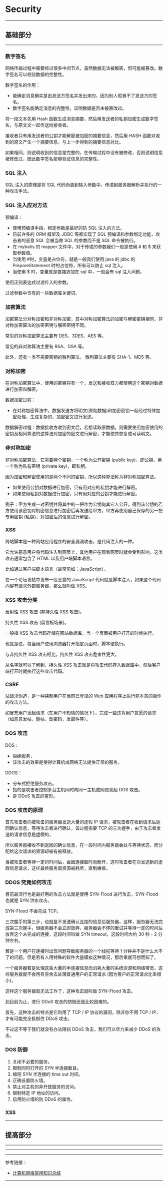 # Security

---

## 基础部分

---

### 数字签名

网络传输过程中需要经过很多中间节点，虽然数据无法被解密，但可能被篡改。数字签名可以校验数据的完整性。

数字签名的作用：

- 能确定消息确实是由发送方签名并发出来的，因为别人假冒不了发送方的签名。
- 数字签名能确定消息的完整性，证明数据是否未被篡改过。

将一段文本先用 Hash 函数生成消息摘要，然后用发送者的私钥加密生成数字签名，与原文文一起传送给接收者。

接收者只有用发送者的公钥才能解密被加密的摘要信息，然后用 HASH 函数对收到的原文产生一个摘要信息，与上一步得到的摘要信息对比。

如果相同，则说明收到的信息是完整的，在传输过程中没有被修改，否则说明信息被修改过，因此数字签名能够验证信息的完整性。

### SQL 注入

SQL 注入的原理是将 SQL 代码伪装到输入参数中，传递到服务器解析并执行的一种攻击手法。

### SQL 注入应对方法

预编译：

- 使用预编译手段，绑定参数是最好的防 SQL 注入的方法。
- 目前许多的 ORM 框架及 JDBC 等都实现了 SQL 预编译和参数绑定功能，攻击者的恶意 SQL 会被当做 SQL 的参数而不是 SQL 命令被执行。
- 在 mybatis 的 mapper 文件中，对于传递的参数我们一般是使用 # 和 $ 来获取参数值。
- 当使用 #时，变量是占位符，就是一般我们使用 java 的 jdbc 的 PrepareStatement 时的占位符，所有可以防止 sql 注入。
- 当使用 $ 时，变量就是直接追加在 sql 中，一般会有 sql 注入问题。

使用正则表达式过滤传入的参数。

过滤参数中含有的一些数据库关键词。

### 加密算法

加密算法分对称加密和非对称加密，其中对称加密算法的加密与解密密钥相同，非对称加密算法的加密密钥与解密密钥不同。

常见的对称加密算法主要有 DES、3DES、AES 等。

常见的非对称算法主要有 RSA、DSA 等。

此外，还有一类不需要密钥的散列算法。 散列算法主要有 SHA-1、MD5 等。

### 对称加密

在对称加密算法中，使用的密钥只有一个，发送和接收双方都使用这个密钥对数据进行加密和解密。

数据加密过程：

- 在对称加密算法中，数据发送方将明文(原始数据)和加密密钥一起经过特殊加密处理，生成复杂的、加密密文进行发送。

数据解密过程：数据接收方收到密文后，若想读取原数据，则需要使用加密使用的密钥及相同算法的逆算法对加密的密文进行解密，才能使其恢复成可读明文。

### 非对称加密

非对称加密算法，它需要两个密钥，一个称为公开密钥 (public key)，即公钥，另一个称为私有密钥 (private key)，即私钥。

因为加密和解密使用的是两个不同的密钥，所以这种算法称为非对称加密算法。

- 如果使用公钥对数据进行加密，只有用对应的私钥才能进行解密。
- 如果使用私钥对数据进行加密，只有用对应的公钥才能进行解密。

例子：甲方生成一对密钥并将其中的一把作为公钥向其它人公开，得到该公钥的乙方使用该密钥对机密信息进行加密后再发送给甲方，甲方再使用自己保存的另一把专用密钥 (私钥)，对加密后的信息进行解密。

### XSS

跨站脚本是一种网站应用程序的安全漏洞攻击，是代码注入的一种。

它允许恶意用户将代码注入到网页上，其他用户在观看网页时就会受到影响，这类攻击通常包含了 HTML 以及用户端脚本语言。

比如通过客户端脚本语言（最常见如：JavaScript）。

在一个论坛发帖中发布一段恶意的 JavaScript 代码就是脚本注入，如果这个代码内容有请求外部服务器，那么就叫做 XSS。

### XSS 攻击分类

反射性 XSS 攻击 (非持久性 XSS 攻击)。

持久性 XSS 攻击 (留言板场景)。

一般指 XSS 攻击代码存储在网站数据库，当一个页面被用户打开的时候执行。

也就是说，每当用户使用浏览器打开指定页面时，脚本便执行。

与非持久性 XSS 攻击相比，持久性 XSS 攻击危害性更大。

从名字就可以了解到，持久性 XSS 攻击就是将攻击代码存入数据库中，然后客户端打开时就执行这些攻击代码。

### CSRF

站请求伪造，是一种挟制用户在当前已登录的 Web 应用程序上执行非本意的操作的攻击方法。

如冒充用户发起请求（在用户不知情的情况下），完成一些违背用户意愿的请求（如恶意发帖，删帖，改密码，发邮件等）。

### DOS 攻击

DOS：

- 拒绝服务，
- 该攻击的效果是使得计算机或网络无法提供正常的服务。

DDOS：

- 分布式拒绝服务攻击。
- 指的是攻击者控制多台主机同时向同一主机或网络发起 DOS 攻击。
- 是 DDoS 攻击的变形。

### DOS 攻击的原理

首先攻击者向被攻击的服务器发送大量的虚假 IP 请求，被攻击者在收到请求后返回确认信息，等待攻击者进行确认，该过程需要 TCP 的三次握手，由于攻击者发送的请求信息是虚假的，

所以服务器接收不到返回的确认信息，在一段时间内服务器会处与等待状态，而分配给这次请求的资源却被有被释放。

当被攻击者等待一定的时间后，会因连接超时而断开，这时攻击者在次发送新的虚假信息请求，这样最终服务器资源被耗尽，直到瘫痪。

### DDOS 究竟如何攻击

目前最流行也是最好用的攻击方法就是使用 SYN-Flood 进行攻击，SYN-Flood 也就是 SYN 洪水攻击。

SYN-Flood 不会完成 TCP。

三次握手的第三步，也就是不发送确认连接的信息给服务器，这样，服务器无法完成第三次握手，但服务器不会立即放弃，服务器会不停的重试并等待一定的时间后放弃这个未完成的连接，这段时间叫做 SYN
timeout，这段时间大约 30 秒 - 2 分钟左右。

若是一个用户在连接时出现问题导致服务器的一个线程等待 1 分钟并不是什么大不了的问题，但是若有人用特殊的软件大量模拟这种情况，那后果就可想而知了。

一个服务器若是处理这些大量的半连接信息而消耗大量的系统资源和网络带宽，这样服务器就不会再有空余去处理普通用户的正常请求 (因为客户的正常请求比率很小)，

这样这个服务器就无法工作了，这种攻击就叫做 SYN-Flood 攻击。

到目前为止，进行 DDoS 攻击的防御还是比较困难的。

首先，这种攻击的特点是它利用了 TCP / IP 协议的漏洞，除非你不用 TCP / IP，才有可能完全抵御住 DDoS 攻击。

不过这不等于我们就没有办法阻挡 DDoS 攻击，我们可以尽力来减少 DDoS 的攻击。

### DOS 防御

1. 关闭不必要的服务。
2. 限制同时打开的 SYN 半连接数目。
3. 缩短 SYN 半连接的 time out 时间。
4. 正确设置防火墙。
5. 禁止对主机的非开放服务的访问。
6. 限制特定 IP 地址的访问。
7. 启用防火墙的防 DDoS 的属性。

### XSS

---

## 提高部分

---

---







---

参考链接：

- [计算机网络常用知识总结](https://mp.weixin.qq.com/s?__biz=MzUyOTg1OTkyMA==&mid=2247486942&idx=1&sn=547fc2f0586a0e5e0003549afc50022e)

---













